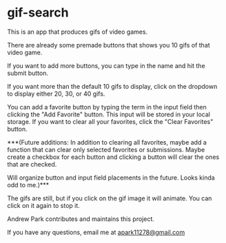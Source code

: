 # gif-search

This is an app that produces gifs of video games. 

There are already some premade buttons that shows you 10 gifs of that video game. 

If you want to add more buttons, you can type in the name and hit the submit button. 

If you want more than the default 10 gifs to display, click on the dropdown to display either 20, 30, or 40 gifs.

You can add a favorite button by typing the term in the input field then clicking the "Add Favorite" button. This input will be stored in your local storage. If you want to clear all your favorites, click the "Clear Favorites" button. 

***(Future additions: In addition to clearing all favorites, maybe add a function that can clear only selected favorites or submissions. Maybe create a checkbox for each button and clicking a button will clear the ones that are checked.

Will organize button and input field placements in the future. Looks kinda odd to me.)***

The gifs are still, but if you click on the gif image it will animate. You can click on it again to stop it. 

Andrew Park contributes and maintains this project. 

If you have any questions, email me at apark11278@gmail.com